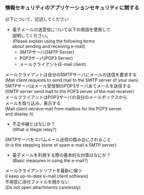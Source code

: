 ### 情報セキュリティのアプリケーションセキュリティに関する<br />
以下について、記述してください<br />

* 電子メールの送受信について以下の用語を使用して<br />
説明してください。<br />
(Please explain using the following terms<br /> 
about sending and receiving e-mail)<br />
	* SMTPサーバ(SMTP Server)
	* POP3サーバ(POP3 Server)
	* メールクライアント(E-mail client)

メールクライアントは自分のSMTPサーバにメールの送信を要求する<br />
(Mail client requests to send mail to the SMTP server of your own)<br />
SMTPサーバはメール受信側のPOP3サーバあてメールを送信する<br />
(SMTP server send mail to the POP3 server of the mail receiver)<br />
メールクライアントはPOP3サーバの自分のメールボックスから<br />
メールを取り込み、表示する<br />
(Mail client retrieve mail from mailbox for the POP3 server<br />
and display it)<br />
 
* 不正中継とはなにか？<br />
(What is illegal relay?)<br />

SMTPサーバをスパムメール送信の踏み台にされること<br />
(It is the stepping stone of spam e-mail a SMTP server)<br />

* 電子メールを利用する際の基本的な対策はなにか？<br />
(Basic measures in using the e-mail?)<br />

メールクライアントソフトを最新に保つ<br />
(I keep up-to-date e-mail client software)<br />
不用意に添付ファイルを開かない<br />
(Do not open attachments carelessly)<br />
